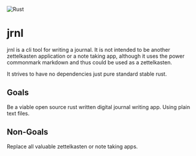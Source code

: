 ![Rust](https://github.com/M4SSD35TRUCT10N/cerebro/workflows/Rust/badge.svg)

#  jrnl
jrnl is a cli tool for writing a journal.
It is not intended to be another zettelkasten application or a note taking app,
although it uses the power commonmark markdown and thus could be used as a
zettelkasten.

It strives to have no dependencies just pure standard stable rust.

## Goals
Be a viable open source rust written digital journal writing app. Using plain
text files.

## Non-Goals
Replace all valuable zettelkasten or note taking apps.
